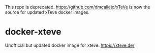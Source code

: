 This repo is deprecated. https://github.com/dmcallejo/xTeVe is now the source for updated xTeve docker images.

# docker-xteve
Unofficial but updated docker image for xteve. https://xteve.de/
